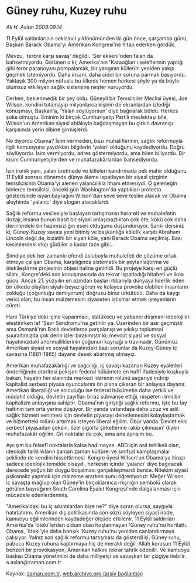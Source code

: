 # Güney ruhu, Kuzey ruhu

*Ali H. Aslan 2009.09.14*

<tr><td class="metin" colspan="2" style="padding-top: 20px; padding-left: 5px; padding-right: 10px;">11 Eylül saldırılarının sekizinci yıldönümünden iki gün önce, çarşamba günü, Başkan Barack Obama'yı Amerikan Kongresi'ne hitap ederken gördük.</td></tr><tr><td class="metin" colspan="2" style="padding-top: 20px; padding-left: 5px; padding-right: 10px;"><p>Mevzu, 'teröre karşı savaş' değildi. 'Şer ekseni'nden falan da bahsetmiyordu. Görünen o ki; Amerika'nın 'Karaoğlan'ı seleflerinin yaptığı gibi terör paranoyası pompalamak, bir yangının küllerini yeniden yakıp geçmek istemiyordu. Daha insani, daha ciddi bir soruna parmak basıyordu. Yaklaşık 300 milyon nüfuslu bu ülkede hemen herkesi şöyle ya da böyle olumsuz etkileyen sağlık sistemine neşter vuruyordu.
<p>Derken, beklenmedik bir şey oldu. Güneyli bir Temsilciler Meclisi üyesi, Joe Wilson, kendini tutamayıp milyonlarca kişinin de ekranlardan izlediği konuşmayı, Başkan'a, 'Yalan söylüyorsun' diye bağırarak böldü. Herkes şoke olmuştu. Eminim ki birçok Cumhuriyetçi Partili meslektaşı bile, Wilson'un Amerikan siyasî ahlâkıyla bağdaşmayan bu çirkin davranışı karşısında yerin dibine girmişlerdi.
<p>Ne diyordu Obama? İsim vermeden, bazı muhaliflerinin, sağlık reformuyla ilgili kamuoyuna yaydıkları bilgilerin 'yalan' olduğunu kaydediyordu. Doğru söylüyordu. İsim vermiyordu, adres göstermiyordu, ama bilen biliyordu. Bir kısım Cumhuriyetçilerden ve muhafazakârlardan bahsediyordu.
<p>İşin ironik yanı, yalan üretmede ve kitleleri kandırmada pek mahir olduğunu 11 Eylül sonrası dönemde dünya âleme ispatlayan bir siyasî çizginin temsilcisinin Obama'yı alenen yalancılıkla itham etmesiydi. O geleneğin binlerce temsilcisi, önceki gün Washington'da yaptıkları protesto gösterisinde isyan bayrağını Wilson'dan seve seve teslim alacak ve Obama aleyhinde 'yalancı' diye slogan atacaklardı.
<p>Sağlık reformu vesilesiyle başlayan tartışmanın harareti ve muhalefetin dozajı, insana bunun basit bir siyasî anlaşmazlıktan çok öte, kökü çok daha derinlerdeki bir hazımsızlığın eseri olduğunu düşündürüyor. Sanki dersiniz ki, Güney-Kuzey savaşı yeni bitmiş ve başkanlığa kölelik karşıtı Abraham Lincoln değil de, bizatihi bir siyah köle, yani Barack Obama seçilmiş. Bazı kesimlerdeki ırkçı güdüler o kadar taze gibi...
<p>Şimdiye dek her zamanki efendi üslubuyla muhalefeti de çözüme ortak etmeye çalışan Obama, karşılığında sistematik bir şeytanlaştırma ve ötekileştirme projesinin objesi haline getirildi. Bu projeye karşı en güçlü silahı, Kongre'deki son konuşmasında da tekrar ispatladığı hitabeti ve ikna gücü. Ancak 21. yüzyılın en azından başları itibarıyla dünyaya liderlik eden bir ülkede olayları siyah-beyaz gören ve kolayca provoke olabilen insanların çokluğu (çoğunluğu demiyorum) doğrusu biraz ürkütücü. Daha da kaygı verici olan, bu insan malzemesini siyaseten istismar etmek isteyenlerin cüreti.
<p>Hani Türkiye'deki içine kapanmacı, statükocu ve yabancı düşmanı ideolojiler eleştirirken laf 'Sevr Sendromu'na getirilir ya. Üzerinden bir asır geçmiştir ama Osmanlı'nın Batılı devletlerce parçalanışı ve yıkılışı toplumsal şuuraltımızda çok derin izler bırakmıştır ki; mevcut siyasî ve sosyal hayatımızdaki anormalliklerinin çoğunun kaynağı o travmadır. Günümüz Amerikan siyasî ve sosyal hayatındaki bazı sorunlar da Kuzey-Güney iç savaşına (1861-1865) dayanır desek abartmış olmayız.
<p>Amerikan muhafazakârlığı ve sağcılığı, iç savaşı kazanan Kuzey eyaletleri önderliğinde otoritesi pekişen federal hükümete en hafif ifadesiyle kuşkuyla bakan, hayatın her alanında merkezî idarenin rolünü asgariye indirip kapitalist serbest piyasa oyuncularını ön plana çıkaran bir anlayışa dayanır. Amerikan liberalliği ve solculuğu ise federal hükümetin daha yetkili ve müdahil olduğu, devletin zayıfları biraz sübvanse ettiği, nispeten ılımlı bir kapitalizm anlayışına sahiptir. Obama'nın giriştiği sağlık reformu, işte bu fay hattının tam orta yerine düşüyor. Bir yanda vatandaşa daha ucuz ve adil sağlık hizmeti verilmesi için devletin piyasayı denetlemesini kolaylaştırmak ve hizmetteki rolünü artırmak isteyen liberal eğilim. Öbür yanda 'Devlet elini serbest piyasadan çeksin, özel sigorta şirketlerine rakip çıkmasın' diyen muhafazakâr eğilim. Gri noktalar da çok, ama ana ayrışım bu.
<p>Ayrışım bu felsefî noktalarla kalsa hadi neyse. ABD için asıl tehlikeli olan, ideolojik farklılıkların zaman zaman kültürel ve sınıfsal kamplaşmalar şeklinde de kendini hissettirmesi. Kongre üyesi Wilson'un Obama'ya itirazı sadece ideolojik temelde olsaydı, herkesin içinde 'yalancı' diye bağıracak derecede yoğun bir duygu boşalması gerçekleşmezdi bence. Nitekim siyasî psikanaliz yapmak için malzeme ararken şunu öğreniyoruz: Meğer Wilson, iç savaşta mağlup olan Güney'in birçoklarınca ırkçılığın sembolü olarak görülen bayrağının South Carolina Eyalet Kongresi'nde dalgalanması için mücadele edenlerdenmiş.
<p>"Amerika'daki bu iç sıkıntılardan bize ne?" diye soran olursa, saygıyla hatırlatırım. Amerikan dış politikasında son sözü söyleyen siyasî irade, kamuoyu eğilimlerinden kaydadeğer ölçüde etkilenir. 11 Eylül saldırıları Amerika'da 'öteki'lerden oldum olası hoşlanmayan 'Güney ruhu'nu hortlattı. Obama, 'öteki'yle daha barışık 'Kuzey ruhu'nu yeniden canlandırmaya çalışıyor. Yalnız son sağlık reformu tartışması da gösterdi ki; Güney ruhu, pabucu Kuzey ruhuna kaptırmaya hiç de meraklı değil. Allah korusun 11 Eylül benzeri bir provokasyon, Amerikan halkını tekrar tahrik edebilir. Ve kamuoyu baskısı Obama yönetimini de daha milliyetçi ve savaşkan bir çizgiye itebilir. a.aslan@zaman.com.tr<br/></p></p></p></p></p></p></p></p></p></p></td></tr>

Kaynak: [zaman.com.tr](http://zaman.com.tr/yazar.do?yazino=892079), [web.archive.org (arşiv bağlantısı)](http://web.archive.org/web/20090925094241/http://www.zaman.com.tr:80/yazar.do?yazino=892079)

